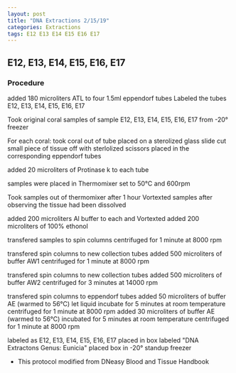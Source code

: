 ```yaml
---
layout: post
title: "DNA Extractions 2/15/19"
categories: Extractions
tags: E12 E13 E14 E15 E16 E17
---
```


## E12, E13, E14, E15, E16, E17

### Procedure

added 180 microliters ATL to four 1.5ml eppendorf tubes
Labeled the tubes E12, E13, E14, E15, E16, E17

Took original coral samples of sample E12, E13, E14, E15, E16, E17 from -20° freezer 

For each coral:
took coral out of tube 
placed on a sterolized glass slide
cut small piece of tissue off with sterlolized scissors
placed in the corresponding eppendorf tubes

added 20 microliters of Protinase k to each tube

samples were placed in Thermomixer set to 50°C and 600rpm

Took samples out of thermomixer after 1 hour
Vortexted samples after observing the tissue had been dissolved

added 200 microliters Al buffer to each and Vortexted
added 200 microliters of 100% ethonol 

transfered samples to spin columns
centrifuged for 1 minute at 8000 rpm

transfered spin columns to new collection tubes 
added 500 microliters of buffer AW1
centrifuged for 1 minute at 8000 rpm

transfered spin columns to new collection tubes
added 500 microliters of buffer AW2
centrifuged for 3 minutes at 14000 rpm

transfered spin columns to eppendorf tubes
added 50 microliters of buffer AE (warmed to 56°C)
let liquid incubate for 5 minutes at room temperature 
centrifuged for 1 minute at 8000 rpm
added 30 microliters of buffer AE (warmed to 56°C)
incubated for 5 minutes at room temperature
centrifuged for 1 minute at 8000 rpm

labeled as E12, E13, E14, E15, E16, E17
placed in box labeled "DNA Extractons Genus: Eunicia"
placed box in -20° standup freezer

* This protocol modified from DNeasy Blood and Tissue Handbook